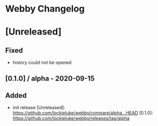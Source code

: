 # Webby Changelog

# [Unreleased]
## Fixed
- history could not be opened

## [0.1.0] / alpha - 2020-09-15
## Added
- init release
[Unreleased]:   https://github.com/lockieluke/webby/compare/alpha...HEAD
[0.1.0]:        https://github.com/lockieluke/webby/releases/tag/alpha
